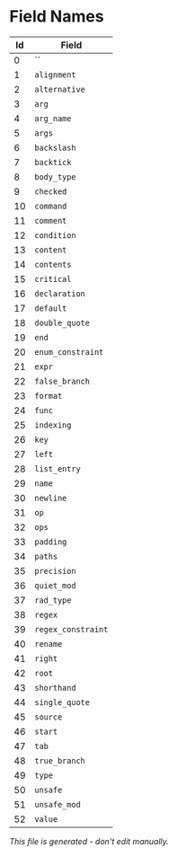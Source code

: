 # Field Names

|  Id | Field                                    |
|-----|------------------------------------------|
|   0 | ``                                       |
|   1 | `alignment`                              |
|   2 | `alternative`                            |
|   3 | `arg`                                    |
|   4 | `arg_name`                               |
|   5 | `args`                                   |
|   6 | `backslash`                              |
|   7 | `backtick`                               |
|   8 | `body_type`                              |
|   9 | `checked`                                |
|  10 | `command`                                |
|  11 | `comment`                                |
|  12 | `condition`                              |
|  13 | `content`                                |
|  14 | `contents`                               |
|  15 | `critical`                               |
|  16 | `declaration`                            |
|  17 | `default`                                |
|  18 | `double_quote`                           |
|  19 | `end`                                    |
|  20 | `enum_constraint`                        |
|  21 | `expr`                                   |
|  22 | `false_branch`                           |
|  23 | `format`                                 |
|  24 | `func`                                   |
|  25 | `indexing`                               |
|  26 | `key`                                    |
|  27 | `left`                                   |
|  28 | `list_entry`                             |
|  29 | `name`                                   |
|  30 | `newline`                                |
|  31 | `op`                                     |
|  32 | `ops`                                    |
|  33 | `padding`                                |
|  34 | `paths`                                  |
|  35 | `precision`                              |
|  36 | `quiet_mod`                              |
|  37 | `rad_type`                               |
|  38 | `regex`                                  |
|  39 | `regex_constraint`                       |
|  40 | `rename`                                 |
|  41 | `right`                                  |
|  42 | `root`                                   |
|  43 | `shorthand`                              |
|  44 | `single_quote`                           |
|  45 | `source`                                 |
|  46 | `start`                                  |
|  47 | `tab`                                    |
|  48 | `true_branch`                            |
|  49 | `type`                                   |
|  50 | `unsafe`                                 |
|  51 | `unsafe_mod`                             |
|  52 | `value`                                  |

*This file is generated - don't edit manually.*
